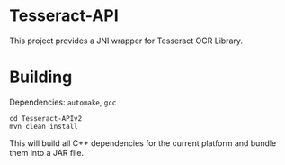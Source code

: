 Tesseract-API
=============
This project provides a JNI wrapper for Tesseract OCR Library.

Building
========

Dependencies: `automake`, `gcc`

```shell
cd Tesseract-APIv2
mvn clean install
```

This will build all C++ dependencies for the current platform and bundle them into a JAR file.
